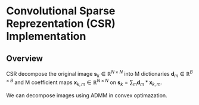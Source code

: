 # Convolutional Sparse Reprezentation (CSR) Implementation
## Overview
CSR decompose the original image $\bm{s}_k \in \mathbb{R}^{N \times N}$ into M dictionaries $\bm{d}_m \in \mathbb{R}^{B \times B}$ and M coefficient maps $\bm{x}_{k,m} \in \mathbb{R}^{N \times N}$ on  $\bm{s}_k=\sum_m \bm{d}_m * \bm{x}_{k,m}$.

We can decompose images using ADMM in convex optimazation.